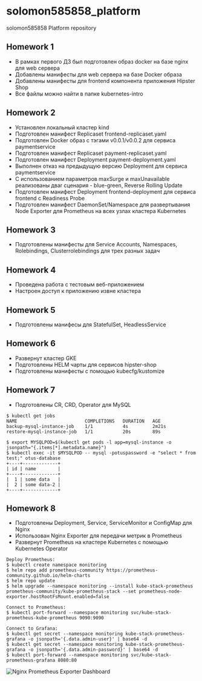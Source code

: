 # solomon585858_platform
solomon585858 Platform repository

## Homework 1
 - В рамках первого ДЗ был подготовлен образ docker на базе nginx для web сервера
 - Добавлены манифесты для web сервера на базе Docker образа
 - Добавлены манифесты для frontend компонента приложения Hipster Shop
 - Все файлы можно найти в папке kubernetes-intro

## Homework 2
 - Установлен локальный кластер kind
 - Подготовлен манифест Replicaset frontend-replicaset.yaml
 - Подготовлен Docker образ с тэгами v0.0.1/v0.0.2 для сервиса paymentservice
 - Подготовлен манифест Replicaset payment-replicaset.yaml
 - Подготовлен манифест Deployment payment-deployment.yaml
 - Выполнен отказ на предыдущую версию Deployment для сервиса paymentservice
 - С использованием параметров maxSurge и maxUnavailable реализованы дваr сценария - blue-green, Reverse Rolling Update
 - Подготовлен манифест Deployment frontend-deployment для сервиса frontend c Readiness Probe
 - Подготовлен манифест DaemonSet/Namespace для развертывания Node Exporter для Prometheus на всех узлах кластера Kubernetes

## Homework 3
 - Подготовлены манифесты для Service Accounts, Namespaces, Rolebindings, Clusterrolebindings для трех разных задач

## Homework 4
 - Проведена работа с тестовым веб-приложением
 - Настроен доступ к приложению извне кластера

## Homework 5
 - Подготовлены манифесы для StatefulSet, HeadlessService

## Homework 6
 - Развернут кластер GKE
 - Подготовлены HELM чарты для сервисов hipster-shop
 - Подготовлены манифесты с помощью kubecfg/kustomize

## Homework 7
 - Подготовлены CR, CRD, Operator для MySQL
```
$ kubectl get jobs
NAME                         COMPLETIONS   DURATION   AGE
backup-mysql-instance-job    1/1           4s         2m21s
restore-mysql-instance-job   1/1           20s        89s
```
```
$ export MYSQLPOD=$(kubectl get pods -l app=mysql-instance -o jsonpath="{.items[*].metadata.name}")
$ kubectl exec -it $MYSQLPOD -- mysql -potuspassword -e "select * from test;" otus-database
+----+-------------+
| id | name        |
+----+-------------+
|  1 | some data   |
|  2 | some data-2 |
+----+-------------+
```

## Homework 8
 - Подготовлены Deployment, Service, ServiceMonitor и СonfigMap для Nginx
 - Использован Nginx Exporter для передачи метрик в Prometheus
 - Развернут Prometheus на кластере Kubernetes с помощью Kubernetes Operator
```
Deploy Prometheus:
$ kubectl create namespace monitoring
$ helm repo add prometheus-community https://prometheus-community.github.io/helm-charts
$ helm repo update 
$ helm upgrade --namespace monitoring --install kube-stack-prometheus prometheus-community/kube-prometheus-stack --set prometheus-node-exporter.hostRootFsMount.enabled=false
```
```
Connect to Prometheus:
$ kubectl port-forward --namespace monitoring svc/kube-stack-prometheus-kube-prometheus 9090:9090
```
```
Connect to Grafana:
$ kubectl get secret --namespace monitoring kube-stack-prometheus-grafana -o jsonpath='{.data.admin-user}' | base64 -d
$ kubectl get secret --namespace monitoring kube-stack-prometheus-grafana -o jsonpath='{.data.admin-password}' | base64 -d
$ kubectl port-forward --namespace monitoring svc/kube-stack-prometheus-grafana 8080:80
```
![Nginx Prometheus Exporter Dashboard](https://pasteboard.co/E6tWdmdtMIqM.png)
